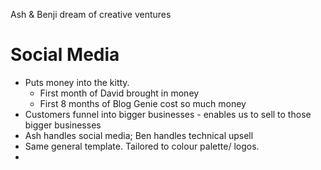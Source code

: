Ash & Benji dream of creative ventures
# Social Media
- Puts money into the kitty. 
	- First month of David brought in money
	- First 8 months of Blog Genie cost so much money
- Customers funnel into bigger businesses - enables us to sell to those bigger businesses
- Ash handles social media; Ben handles technical upsell
- Same general template. Tailored to colour palette/ logos. 
- 